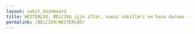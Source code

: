 ```yaml
---
layout: vakit_dashboard
title: WESTERLOO, BELCIKA için iftar, namaz vakitleri ve hava durumu - ilçe/eyalet seç
permalink: /BELCIKA/WESTERLOO/
---
```


<script type="text/javascript">
  var GLOBAL_COUNTRY = 'BELCIKA';
  var GLOBAL_CITY = 'WESTERLOO';
  var GLOBAL_STATE = '';
  var lat = 72;
  var lon = 21;
</script>
